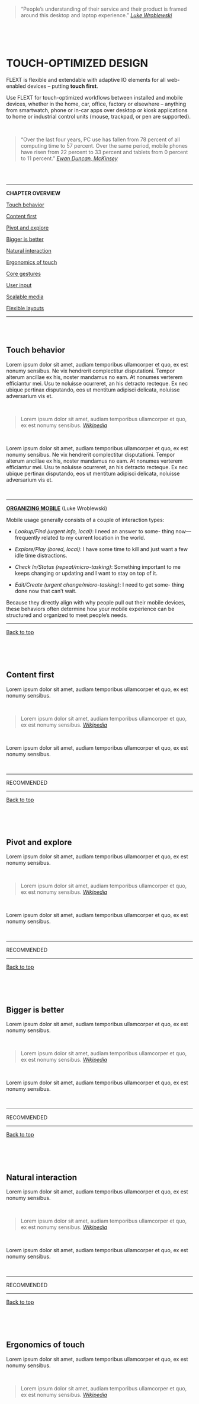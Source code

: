 <br><br><br><br><br><br><br><br>
> “People’s understanding of their service and their product is framed around this desktop and laptop experience.” *[Luke Wroblewski](http://www.uie.com/articles/mobile_as_medium/)*

<br><br><br>

# TOUCH-OPTIMIZED DESIGN

FLEXT is flexible and extendable with adaptive IO elements for all web-enabled devices – putting **touch first**.

Use FLEXT for touch-optimized workflows between installed and mobile devices, whether in the home, car, office, factory or elsewhere – anything from smartwatch, phone or in-car apps over desktop or kiosk applications to home or industrial control units (mouse, trackpad, or pen are supported).

<br>

> “Over the last four years, PC use has fallen from 78 percent of all computing time to 57 percent. Over the same period, mobile phones have risen from 22 percent to 33 percent and tablets from 0 percent to 11 percent.” [*Ewan Duncan, McKinsey*](http://www.economistgroup.com/leanback/channels/moving-from-mobile-first-to-touch-first)

<br>





<br>

___

**CHAPTER OVERVIEW**

[Touch behavior](#touch-behavior)

[Content first](#content-first)

[Pivot and explore](#pivot-and-explore)

[Bigger is better](#bigger-is-better)

[Natural interaction](#natural-interaction)

[Ergonomics of touch](#ergonomics-of-touch)

[Core gestures](#core-gestures)

[User input](#user-input)

[Scalable media](#scalable-media)

[Flexible layouts](#flexible-layouts)



___

<br><br>

## Touch behavior

Lorem ipsum dolor sit amet, audiam temporibus ullamcorper et quo, ex est nonumy sensibus. Ne vix hendrerit complectitur disputationi. Tempor alterum ancillae ex his, noster mandamus no eam. At nonumes verterem efficiantur mei. Usu te noluisse ocurreret, an his detracto recteque. Ex nec ubique pertinax disputando, eos ut mentitum adipisci delicata, noluisse adversarium vis et.

<br>

> Lorem ipsum dolor sit amet, audiam temporibus ullamcorper et quo, ex est nonumy sensibus. *[Wikipedia](http://en.wikipedia.org/wiki/Information_architecture)*

<br>

Lorem ipsum dolor sit amet, audiam temporibus ullamcorper et quo, ex est nonumy sensibus. Ne vix hendrerit complectitur disputationi. Tempor alterum ancillae ex his, noster mandamus no eam. At nonumes verterem efficiantur mei. Usu te noluisse ocurreret, an his detracto recteque. Ex nec ubique pertinax disputando, eos ut mentitum adipisci delicata, noluisse adversarium vis et.

<br>

___

[**ORGANIZING MOBILE**](http://alistapart.com/article/organizing-mobile) (Luke Wroblewski)

Mobile usage generally consists of a couple of interaction types:

* *Lookup/Find (urgent info, local)*: I need an answer to some- thing now—frequently related to my current location in the world.

* *Explore/Play (bored, local)*: I have some time to kill and just want a few idle time distractions.

* *Check In/Status (repeat/micro-tasking)*: Something important to me keeps changing or updating and I want to stay on top of it.

* *Edit/Create (urgent change/micro-tasking)*: I need to get some- thing done now that can’t wait.


Because they directly align with why people pull out their mobile devices, these behaviors often determine how your mobile experience can be structured and organized to meet people’s needs.

___

[Back to top](#touch-optimized-design)

<br><br><br>

## Content first

Lorem ipsum dolor sit amet, audiam temporibus ullamcorper et quo, ex est nonumy sensibus.

<br>

> Lorem ipsum dolor sit amet, audiam temporibus ullamcorper et quo, ex est nonumy sensibus. *[Wikipedia](http://en.wikipedia.org/wiki/Information_architecture)*

<br>

Lorem ipsum dolor sit amet, audiam temporibus ullamcorper et quo, ex est nonumy sensibus.

<br>

___

RECOMMENDED

___

[Back to top](#touch-optimized-design)

<br><br><br>

## Pivot and explore

Lorem ipsum dolor sit amet, audiam temporibus ullamcorper et quo, ex est nonumy sensibus.

<br>

> Lorem ipsum dolor sit amet, audiam temporibus ullamcorper et quo, ex est nonumy sensibus. *[Wikipedia](http://en.wikipedia.org/wiki/Information_architecture)*

<br>

Lorem ipsum dolor sit amet, audiam temporibus ullamcorper et quo, ex est nonumy sensibus.

<br>

___

RECOMMENDED

___

[Back to top](#touch-optimized-design)

<br><br><br>

## Bigger is better

Lorem ipsum dolor sit amet, audiam temporibus ullamcorper et quo, ex est nonumy sensibus.

<br>

> Lorem ipsum dolor sit amet, audiam temporibus ullamcorper et quo, ex est nonumy sensibus. *[Wikipedia](http://en.wikipedia.org/wiki/Information_architecture)*

<br>

Lorem ipsum dolor sit amet, audiam temporibus ullamcorper et quo, ex est nonumy sensibus.

<br>

___

RECOMMENDED

___

[Back to top](#touch-optimized-design)

<br><br><br>

## Natural interaction

Lorem ipsum dolor sit amet, audiam temporibus ullamcorper et quo, ex est nonumy sensibus.

<br>

> Lorem ipsum dolor sit amet, audiam temporibus ullamcorper et quo, ex est nonumy sensibus. *[Wikipedia](http://en.wikipedia.org/wiki/Information_architecture)*

<br>

Lorem ipsum dolor sit amet, audiam temporibus ullamcorper et quo, ex est nonumy sensibus.

<br>

___

RECOMMENDED

___

[Back to top](#touch-optimized-design)

<br><br><br>

## Ergonomics of touch

Lorem ipsum dolor sit amet, audiam temporibus ullamcorper et quo, ex est nonumy sensibus.

<br>

> Lorem ipsum dolor sit amet, audiam temporibus ullamcorper et quo, ex est nonumy sensibus. *[Wikipedia](http://en.wikipedia.org/wiki/Information_architecture)*

<br>

Lorem ipsum dolor sit amet, audiam temporibus ullamcorper et quo, ex est nonumy sensibus.

<br>

___

RECOMMENDED

___

[Back to top](#touch-optimized-design)

<br><br><br>

## Core gestures

Lorem ipsum dolor sit amet, audiam temporibus ullamcorper et quo, ex est nonumy sensibus.

<br>

> Lorem ipsum dolor sit amet, audiam temporibus ullamcorper et quo, ex est nonumy sensibus. *[Wikipedia](http://en.wikipedia.org/wiki/Information_architecture)*

<br>

Lorem ipsum dolor sit amet, audiam temporibus ullamcorper et quo, ex est nonumy sensibus.

<br>

___

RECOMMENDED

___

[Back to top](#touch-optimized-design)

<br><br><br>

## User input

Lorem ipsum dolor sit amet, audiam temporibus ullamcorper et quo, ex est nonumy sensibus.

<br>

> Lorem ipsum dolor sit amet, audiam temporibus ullamcorper et quo, ex est nonumy sensibus. *[Wikipedia](http://en.wikipedia.org/wiki/Information_architecture)*

<br>

Lorem ipsum dolor sit amet, audiam temporibus ullamcorper et quo, ex est nonumy sensibus.

<br>

___

RECOMMENDED

___

[Back to top](#touch-optimized-design)

<br><br><br>

## Scalable media

Lorem ipsum dolor sit amet, audiam temporibus ullamcorper et quo, ex est nonumy sensibus.

<br>

> Lorem ipsum dolor sit amet, audiam temporibus ullamcorper et quo, ex est nonumy sensibus. *[Wikipedia](http://en.wikipedia.org/wiki/Information_architecture)*

<br>

Lorem ipsum dolor sit amet, audiam temporibus ullamcorper et quo, ex est nonumy sensibus.

<br>

___

RECOMMENDED

___

[Back to top](#touch-optimized-design)

<br><br><br>

## Flexible layouts

Lorem ipsum dolor sit amet, audiam temporibus ullamcorper et quo, ex est nonumy sensibus.

<br>

> Lorem ipsum dolor sit amet, audiam temporibus ullamcorper et quo, ex est nonumy sensibus. *[Wikipedia](http://en.wikipedia.org/wiki/Information_architecture)*

<br>

Lorem ipsum dolor sit amet, audiam temporibus ullamcorper et quo, ex est nonumy sensibus.

<br>

___

RECOMMENDED

___

[Back to top](#touch-optimized-design)

<br><br><br>

